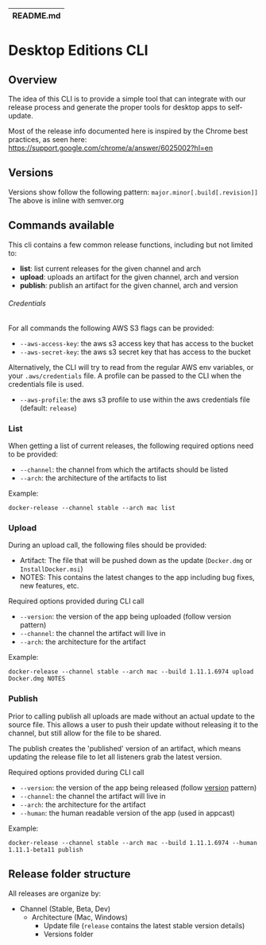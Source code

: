 | README.md |
|:---|

# Desktop Editions CLI

## Overview
The idea of this CLI is to provide a simple tool that can integrate with our release process and generate the proper tools for desktop apps to self-update.

Most of the release info documented here is inspired by the Chrome best practices, as seen here:
https://support.google.com/chrome/a/answer/6025002?hl=en

## <a name="versions"></a>Versions
Versions show follow the following pattern: `major.minor[.build[.revision]]`
The above is inline with semver.org

## Commands available

This cli contains a few common release functions, including but not limited to:

* **list**: list current releases for the given channel and arch
* **upload**: uploads an artifact for the given channel, arch and version
* **publish**: publish an artifact for the given channel, arch and version


###### Credentials
For all commands the following AWS S3 flags can be provided:

* `--aws-access-key`: the aws s3 access key that has access to the bucket
* `--aws-secret-key`: the aws s3 secret key that has access to the bucket

Alternatively, the CLI will try to read from the regular AWS env variables, or your `.aws/credentials` file. A profile can be passed to the CLI when the credentials file is used.
* `--aws-profile`: the aws s3 profile to use within the aws credentials file (default: `release`)


### List
When getting a list of current releases, the following required options need to be provided:

* `--channel`: the channel from which the artifacts should be listed
* `--arch`: the architecture of the artifacts to list


Example:
```
docker-release --channel stable --arch mac list
```

### Upload
During an upload call, the following files should be provided:

* Artifact: The file that will be pushed down as the update (`Docker.dmg` or `InstallDocker.msi`)
* NOTES: This contains the latest changes to the app including bug fixes, new features, etc.

Required options provided during CLI call

 * `--version`: the version of the app being uploaded (follow version pattern)
 * `--channel`: the channel the artifact will live in
 * `--arch`: the architecture for the artifact

Example:
```
docker-release --channel stable --arch mac --build 1.11.1.6974 upload Docker.dmg NOTES
```

### Publish
Prior to calling publish all uploads are made without an actual update to the source file.
This allows a user to push their update without releasing it to the channel, but still allow for the file to be shared.

The publish creates the 'published' version of an artifact, which means updating the release file to let all listeners grab the latest version.

Required options provided during CLI call

 * `--version`: the version of the app being released (follow [version](#version) pattern)
 * `--channel`: the channel the artifact will live in
 * `--arch`: the architecture for the artifact
 * `--human`: the human readable version of the app (used in appcast)

 Example:
 ```
 docker-release --channel stable --arch mac --build 1.11.1.6974 --human 1.11.1-beta11 publish
 ```

## Release folder structure
All releases are organize by:

* Channel (Stable, Beta, Dev)
  * Architecture (Mac, Windows)
    * Update file (`release` contains the latest stable version details)
    * Versions folder
